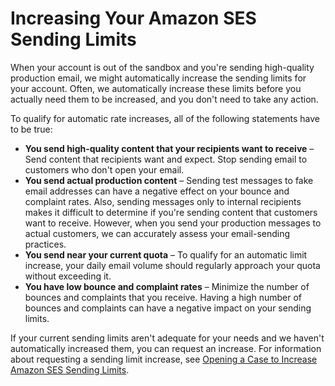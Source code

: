 # Increasing Your Amazon SES Sending Limits<a name="increase-sending-limits"></a>

When your account is out of the sandbox and you're sending high\-quality production email, we might automatically increase the sending limits for your account\. Often, we automatically increase these limits before you actually need them to be increased, and you don't need to take any action\.

To qualify for automatic rate increases, all of the following statements have to be true:
+ **You send high\-quality content that your recipients want to receive** –Send content that recipients want and expect\. Stop sending email to customers who don't open your email\. 
+ **You send actual production content** – Sending test messages to fake email addresses can have a negative effect on your bounce and complaint rates\. Also, sending messages only to internal recipients makes it difficult to determine if you're sending content that customers want to receive\. However, when you send your production messages to actual customers, we can accurately assess your email\-sending practices\.
+ **You send near your current quota** – To qualify for an automatic limit increase, your daily email volume should regularly approach your quota without exceeding it\.
+ **You have low bounce and complaint rates** – Minimize the number of bounces and complaints that you receive\. Having a high number of bounces and complaints can have a negative impact on your sending limits\.

If your current sending limits aren't adequate for your needs and we haven't automatically increased them, you can request an increase\. For information about requesting a sending limit increase, see [Opening a Case to Increase Amazon SES Sending Limits](submit-extended-access-request.md)\.